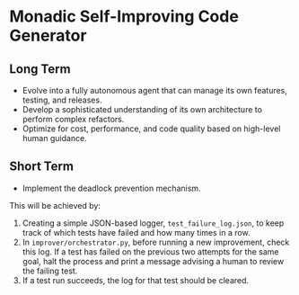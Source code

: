 # Monadic Self-Improving Code Generator

## Long Term
- Evolve into a fully autonomous agent that can manage its own features, testing, and releases.
- Develop a sophisticated understanding of its own architecture to perform complex refactors.
- Optimize for cost, performance, and code quality based on high-level human guidance.

## Short Term
- Implement the deadlock prevention mechanism.

This will be achieved by:
1.  Creating a simple JSON-based logger, `test_failure_log.json`, to keep track of which tests have failed and how many times in a row.
2.  In `improver/orchestrator.py`, before running a new improvement, check this log. If a test has failed on the previous two attempts for the same goal, halt the process and print a message advising a human to review the failing test.
3.  If a test run succeeds, the log for that test should be cleared.